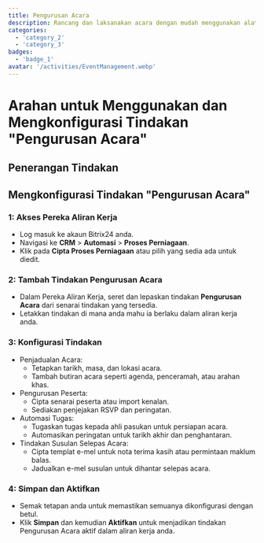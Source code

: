 ```yaml
---
title: Pengurusan Acara
description: Rancang dan laksanakan acara dengan mudah menggunakan alat khusus.
categories: 
  - 'category_2'
  - 'category_3'
badges: 
  - 'badge_1'
avatar: '/activities/EventManagement.webp'
---
```

# Arahan untuk Menggunakan dan Mengkonfigurasi Tindakan "Pengurusan Acara"

## Penerangan Tindakan

## **Mengkonfigurasi Tindakan "Pengurusan Acara"**

### 1: Akses Pereka Aliran Kerja
- Log masuk ke akaun Bitrix24 anda.
- Navigasi ke **CRM** > **Automasi** > **Proses Perniagaan**.
- Klik pada **Cipta Proses Perniagaan** atau pilih yang sedia ada untuk diedit.

### 2: Tambah Tindakan Pengurusan Acara
- Dalam Pereka Aliran Kerja, seret dan lepaskan tindakan **Pengurusan Acara** dari senarai tindakan yang tersedia.
- Letakkan tindakan di mana anda mahu ia berlaku dalam aliran kerja anda.

### 3: Konfigurasi Tindakan
- Penjadualan Acara:
  - Tetapkan tarikh, masa, dan lokasi acara.
  - Tambah butiran acara seperti agenda, penceramah, atau arahan khas.
- Pengurusan Peserta:
  - Cipta senarai peserta atau import kenalan.
  - Sediakan penjejakan RSVP dan peringatan.
- Automasi Tugas:
  - Tugaskan tugas kepada ahli pasukan untuk persiapan acara.
  - Automasikan peringatan untuk tarikh akhir dan penghantaran.
- Tindakan Susulan Selepas Acara:
  - Cipta templat e-mel untuk nota terima kasih atau permintaan maklum balas.
  - Jadualkan e-mel susulan untuk dihantar selepas acara.

### 4: Simpan dan Aktifkan
- Semak tetapan anda untuk memastikan semuanya dikonfigurasi dengan betul.
- Klik **Simpan** dan kemudian **Aktifkan** untuk menjadikan tindakan Pengurusan Acara aktif dalam aliran kerja anda.